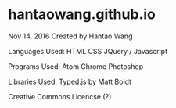 # hantaowang.github.io
Nov 14, 2016
Created by Hantao Wang

Languages Used:
  HTML
  CSS
  JQuery / Javascript
  
Programs Used:
  Atom
  Chrome
  Photoshop

Libraries Used:
  Typed.js by Matt Boldt

Creative Commons Licencse (?)

